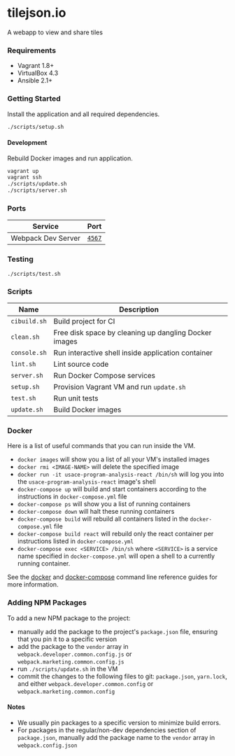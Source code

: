 # tilejson.io

A webapp to view and share tiles

### Requirements

* Vagrant 1.8+
* VirtualBox 4.3
* Ansible 2.1+

### Getting Started

Install the application and all required dependencies.

```sh
./scripts/setup.sh
```

#### Development

Rebuild Docker images and run application.

```sh
vagrant up
vagrant ssh
./scripts/update.sh
./scripts/server.sh
```

### Ports

| Service            | Port                            |
| ------------------ | ------------------------------- |
| Webpack Dev Server | [`4567`](http://localhost:4567) |

### Testing

```
./scripts/test.sh
```

### Scripts

| Name           | Description                                                   |
| -------------- | ------------------------------------------------------------- |
| `cibuild.sh`   | Build project for CI                                          |
| `clean.sh`     | Free disk space by cleaning up dangling Docker images         |
| `console.sh`   | Run interactive shell inside application container            |
| `lint.sh`      | Lint source code                                              |
| `server.sh`    | Run Docker Compose services                                   |
| `setup.sh`     | Provision Vagrant VM and run `update.sh`                      |
| `test.sh`      | Run unit tests                                                |
| `update.sh`    | Build Docker images                                           |

### Docker

Here is a list of useful commands that you can run inside the VM.

- `docker images` will show you a list of all your VM's installed images
- `docker rmi <IMAGE-NAME>` will delete the specified image
- `docker run -it usace-program-analysis-react /bin/sh` will log you into the `usace-program-analysis-react` image's shell
- `docker-compose up` will build and start containers according to the instructions in `docker-compose.yml` file
- `docker-compose ps` will show you a list of running containers
- `docker-compose down` will halt these running containers
- `docker-compose build` will rebuild all containers listed in the `docker-compose.yml` file
- `docker-compose build react` will rebuild only the react container per instructions listed in `docker-compose.yml`
- `docker-compose exec <SERVICE> /bin/sh` where `<SERVICE>` is a service name specified in `docker-compose.yml` will open a shell to a currently running container.

See the
[docker](https://docs.docker.com/engine/reference/commandline/) and
[docker-compose](https://docs.docker.com/compose/reference/overview/)
 command line reference guides for more information.

### Adding NPM Packages

To add a new NPM package to the project:

- manually add the package to the project's `package.json` file, ensuring that
you pin it to a specific version
- add the package to the `vendor` array in `webpack.developer.common.config.js`
or `webpack.marketing.common.config.js`
- run `./scripts/update.sh` in the VM
- commit the changes to the following files to git: `package.json`, `yarn.lock`, and either `webpack.developer.common.config` or `webpack.marketing.common.config`

#### Notes

* We usually pin packages to a specific version to minimize build errors.
* For packages in the regular/non-dev dependencies section of `package.json`,
  manually add the package name to the `vendor` array in `webpack.config.json`
